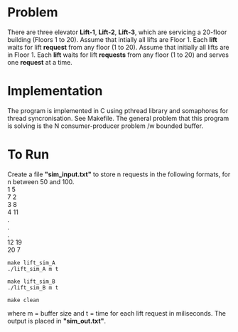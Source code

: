 # Problem
There are three elevator **Lift-1**, **Lift-2**, **Lift-3**, which are servicing a 20-floor building (Floors 1 to 20). Assume that intially all lifts are Floor 1. Each **lift** waits for lift **request** from any floor (1 to 20). Assume that initially all lifts are in Floor 1. Each **lift** waits for lift **requests** from any floor (1 to 20) and serves one **request** at a time.

# Implementation
The program is implemented in C using pthread library and somaphores for thread syncronisation. See Makefile. The general problem that this program is solving is the N consumer-producer problem /w bounded buffer.

# To Run

Create a file **"sim_input.txt"** to store n requests in the following formats, for n between 50 and 100.\
1 5\
7 2\
3 8\
4 11\
.\
.\
.\
12 19\
20 7

```
make lift_sim_A
./lift_sim_A m t

make lift_sim_B
./lift_sim_B m t

make clean
```
where m = buffer size and t = time for each lift request in miliseconds. The output is placed in **"sim_out.txt"**.
